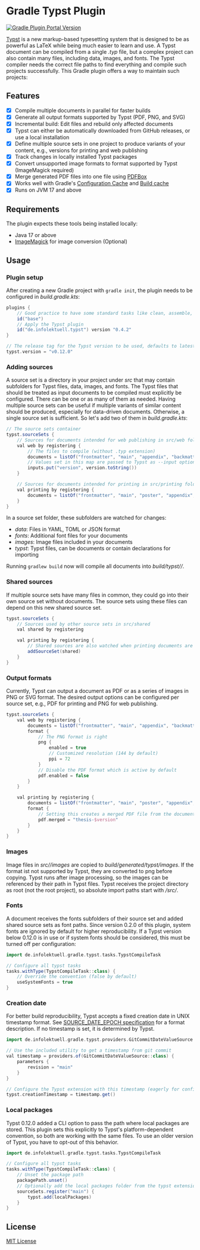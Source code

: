 # Gradle Typst Plugin

[![Gradle Plugin Portal Version](https://img.shields.io/gradle-plugin-portal/v/de.infolektuell.typst)](https://plugins.gradle.org/plugin/de.infolektuell.typst)

[Typst] is a new markup-based typesetting system that is designed to be as powerful as LaTeX while being much easier to learn and use.
A Typst document can be compiled from a single _.typ_ file, but a complex project can also contain many files, including data, images, and fonts.
The Typst compiler needs the correct file paths to find everything and compile such projects successfully.
This Gradle plugin offers a way to maintain such projects:

## Features

- [x] Compile multiple documents in parallel for faster builds
- [x] Generate all output formats supported by Typst (PDF, PNG, and SVG)
- [x] Incremental build: Edit files and rebuild only affected documents
- [x] Typst can either be automatically downloaded from GitHub releases, or use a local installation
- [x] Define multiple source sets in one project to produce variants of your content, e.g., versions for printing and web publishing
- [x] Track changes in locally installed Typst packages
- [x] Convert unsupported image formats to format supported by Typst (ImageMagick required)
- [x] Merge generated PDF files into one file using [PDFBox]
- [x] Works well with Gradle's [Configuration Cache] and [Build cache]
- [x] Runs on JVM 17 and above

## Requirements

The plugin expects these tools being installed locally:

- Java 17 or above
- [ImageMagick] for image conversion (Optional)

## Usage

### Plugin setup

After creating a new Gradle project with `gradle init`, the plugin needs to be configured in _build.gradle.kts_:

```gradle kotlin dsl
plugins {
    // Good practice to have some standard tasks like clean, assemble, build
    id("base")
    // Apply the Typst plugin
    id("de.infolektuell.typst") version "0.4.2"
}

// The release tag for the Typst version to be used, defaults to latest stable release on GitHub
typst.version = "v0.12.0"
```

### Adding sources

A source set is a directory in your project under _src_ that may contain subfolders for Typst files, data, images, and fonts.
The Typst files that should be treated as input documents to be compiled must explicitly be configured.
There can be one or as many of them as needed.
Having multiple source sets can be useful if multiple variants of similar content should be produced, especially for data-driven documents.
Otherwise, a single source set is sufficient.
So let's add two of them in _build.gradle.kts_:

```gradle kotlin dsl
// The source sets container
typst.sourceSets {
    // Sources for documents intended for web publishing in src/web folder
    val web by registering {
        // The files to compile (without .typ extension)
        documents = listOf("frontmatter", "main", "appendix", "backmatter")
        // Values set in this map are passed to Typst as --input options
        inputs.put("version", version.toString())
    }

    // Sources for documents intended for printing in src/printing folder
    val printing by registering {
        documents = listOf("frontmatter", "main", "poster", "appendix", "backmatter")
    }
}
```

In a source set folder, these subfolders are watched for changes:

- _data_: Files in YAML, TOML or JSON format
- _fonts_: Additional font files for your documents
- _images_: Image files included in your documents
- _typst_: Typst files, can be documents or contain declarations for importing

Running `gradlew build` now will compile all documents into _build/typst/<source set>/_.

### Shared sources

If multiple source sets have many files in common, they could go into their own source set without documents.
The source sets using these files can depend on this new shared source set.

```gradle kotlin dsl
typst.sourceSets {
    // Sources used by other source sets in src/shared
    val shared by registering

    val printing by registering {
        // Shared sources are also watched when printing documents are compiled
        addSourceSet(shared)
    }
}
```

### Output formats

Currently, Typst can output a document as PDF or as a series of images in PNG or SVG format.
The desired output options can be configured per source set, e.g., PDF for printing and PNG for web publishing.

```gradle kotlin dsl
typst.sourceSets {
    val web by registering {
        documents = listOf("frontmatter", "main", "appendix", "backmatter")
        format {
            // The PNG format is right
            png {
                enabled = true
                // Customized resolution (144 by default)
                ppi = 72
            }
            // Disable the PDF format which is active by default
            pdf.enabled = false
        }
    }

    val printing by registering {
        documents = listOf("frontmatter", "main", "poster", "appendix", "backmatter")
        format {
            // Setting this creates a merged PDF file from the documents list
            pdf.merged = "thesis-$version"
        }
    }
}
```

### Images

Image files in _src/<source set>/images_ are copied to _build/generated/typst/images_.
If the format ist not supported by Typst, they are converted to png before copying.
Typst runs after image processing, so the images can be referenced by their path in Typst files.
Typst receives the project directory as root (not the root project), so absolute import paths start with _/src/_.

### Fonts

A document receives the fonts subfolders of their source set and added shared source sets as font paths.
Since version 0.2.0 of this plugin, system fonts are ignored by default for higher reproducibility.
If a Typst version below 0.12.0 is in use or if system fonts should be considered, this must be turned off per configuration:

```gradle kotlin dsl
import de.infolektuell.gradle.typst.tasks.TypstCompileTask

// Configure all typst tasks
tasks.withType(TypstCompileTask::class) {
    // Override the convention (false by default)
    useSystemFonts = true
}
```

### Creation date

For better build reproducibility, Typst accepts a fixed creation date in UNIX timestamp format.
See [SOURCE_DATE_EPOCH specification] for a format description.
If no timestamp is set, it is determined by Typst.

```gradle kotlin dsl
import de.infolektuell.gradle.typst.providers.GitCommitDateValueSource

// Use the included utility to get a timestamp from git commit
val timestamp = providers.of(GitCommitDateValueSource::class) {
    parameters {
        revision = "main"
    }
}

// Configure the Typst extension with this timestamp (eagerly for configuration cache compatibility)
typst.creationTimestamp = timestamp.get()
```

### Local packages

Typst 0.12.0 added a CLI option to pass the path where local packages are stored.
This plugin sets this explicitly to Typst's platform-dependent convention, so both are working with the same files.
To use an older version of Typst, you have to opt-out of this behavior.

```gradle kotlin dsl
import de.infolektuell.gradle.typst.tasks.TypstCompileTask

// Configure all typst tasks
tasks.withType(TypstCompileTask::class) {
    // Unset the package path
    packagePath.unset()
    // Optionally add the local packages folder from the typst extension to the source set to keep change tracking
    sourceSets.register("main") {
        typst.add(localPackages)
    }
}
```

## License

[MIT License](LICENSE.txt)

[typst]: https://typst.app/
[configuration cache]: https://docs.gradle.org/current/userguide/configuration_cache.html
[build cache]: https://docs.gradle.org/current/userguide/build_cache.html
[imagemagick]: https://imagemagick.org/
[pdfbox]: https://pdfbox.apache.org/
[SOURCE_DATE_EPOCH specification]: https://reproducible-builds.org/specs/source-date-epoch/

